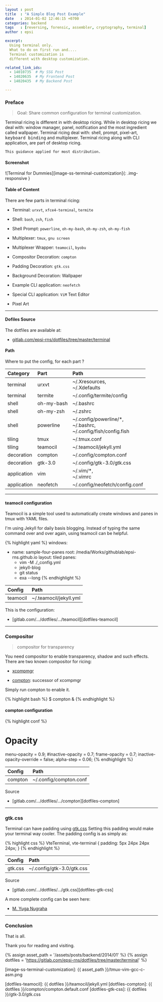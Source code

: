 ```yaml
---
layout : post
title  : "A Simple Blog Post Example"
date   : 2014-01-02 12:46:15 +0700
categories: backend
tags   : [reversing, forensic, assembler, cryptography, terminal]
author : epsi

excerpt:
  Using terminal only. 
  What to do on first run and.... 
  Terminal customization is 
  different with desktop customization.

related_link_ids: 
  - 14010735  # My SSG Post
  - 14020635  # My Frontend Post
  - 14020435  # My Backend Post

---
```


### Preface

> Goal: Share common configuration for terminal customization.

Terminal ricing is different in with desktop ricing.
While in desktop ricing we deal with: window manager, panel, notification
and the most ingredient called wallpaper.
Terminal ricing deal with: shell, prompt, pixel-art,
<kbd>keyboard binding</kbd> and multiplexer.
Terminal ricing along with CLI application, are part of desktop ricing.

	This guidance applied for most distribution.

#### Screenshot

![Terminal for Dummies][image-ss-terminal-customization]{: .img-responsive }


#### Table of Content

There are few parts in terminal ricing:

* Terminal: <code>urxvt</code>, <code>xfce4-terminal</code>, <code>termite</code>

* Shell: <code>bash</code>, <code>zsh</code>, <code>fish</code>

* Shell Prompt: <code>powerline</code>, <code>oh-my-bash</code>, <code>oh-my-zsh</code>, <code>oh-my-fish</code>

* Multiplexer: <code>tmux</code>, <code>gnu screen</code>

* Multiplexer Wrapper: <code>teamocil</code>, <code>byobu</code>

* Compositor Decoration: <code>compton</code>

* Padding Decoration: <code>gtk.css</code>

* Background Decoration: Wallpaper

* Example CLI application: <code>neofetch</code>

* Special CLI application: <code>ViM</code> Text Editor

* Pixel Art

-- -- --

#### Dofiles Source

The dotfiles are available at:

*	[gitlab.com/epsi-rns/dotfiles/tree/master/terminal](https://gitlab.com/epsi-rns/dotfiles/tree/master/terminal)

#### Path

Where to put the config, for each part ?

| Category| Part | Path |
| :--- | :--- | :--- |
| terminal | urxvt  | ~/.Xresources, <br/> ~/.Xdefaults |
| terminal | termite  | ~/.config/termite/config |
| shell | oh-my-bash  | ~/.bashrc |
| shell | oh-my-zsh  | ~/.zshrc |
| shell | powerline  | ~/.config/powerline/*, <br/> ~/.bashrc, <br/> ~/.config/fish/config.fish |
| tiling | tmux | ~/.tmux.conf |
| tiling | teamocil | ~/.teamocil/jekyll.yml |
| decoration | compton | ~/.config/compton.conf |
| decoration | gtk-3.0 | ~/.config/gtk-3.0/gtk.css |
| application | vim | ~/.vim/*, <br/> ~/.vimrc |
| application | neofetch | ~/.config/neofetch/config.conf |

-- -- --

#### teamocil configuration

Teamocil is a simple tool used to automatically
create windows and panes in tmux with YAML files.

I'm using Jekyll for daily basis blogging.
Instead of typing the same command over and over again,
using teamocil can be helpful.

{% highlight yaml %}
windows:
  - name: sample-four-panes
    root: /media/Works/githublab/epsi-rns.github.io
    layout: tiled
    panes:
      - vim -M ./_config.yml
      - jekyll-blog
      - git status
      - exa --long
{% endhighlight %}

| Config | Path |
| :--- | :--- |
| teamocil | ~/.teamocil/jekyll.yml |

This is the configuration:

*	[gitlab.com/.../dotfiles/.../teamocil][dotfiles-teamocil]

-- -- --

### Compositor

> compositor for transparency

You need compositor to enable transparency, shadow and such effects.
There are two known compositor for ricing:

*	[xcompmgr](http://cgit.freedesktop.org/xorg/app/xcompmgr/)

*	[compton](https://github.com/chjj/compton): successor of xcompmgr

Simply run compton to enable it.

{% highlight bash %}
$ compton &
{% endhighlight %}

#### compton configuration

{% highlight conf %}
# Opacity
menu-opacity = 0.9;
#inactive-opacity = 0.7;
frame-opacity = 0.7;
inactive-opacity-override = false;
alpha-step = 0.06;
{% endhighlight %}

| Config | Path |
| :--- | :--- |
| compton | ~/.config/compton.conf |

Source

*	[gitlab.com/.../dotfiles/.../compton][dotfiles-compton]

-- -- --

### gtk.css

Terminal can have padding using [gtk.css](https://developer.gnome.org/gtk3/stable/chap-css-overview.html)
Setting this padding would make your terminal way cooler.
The padding config is as simply as:

{% highlight css %}
VteTerminal, vte-terminal {
	padding: 5px 24px 24px 24px;
}
{% endhighlight %}

| Config | Path |
| :--- | :--- |
| gtk.css | ~/.config/gtk-3.0/gtk.css |

Source

*	[gitlab.com/.../dotfiles/.../gtk.css][dotfiles-gtk-css]

A more complete config can be seen here:

*	[M. Yuga Nugraha](https://github.com/myugan/dotfiles/blob/master/home/.config/gtk-3.0/gtk.css)

-- -- --

### Conclusion

That is all.

Thank you for reading and visiting.


[//]: <> ( -- -- -- links below -- -- -- )
{% assign asset_path = '/assets/posts/backend/2014/01' %}
{% assign dotfiles = 'https://gitlab.com/epsi-rns/dotfiles/tree/master/terminal' %}

[image-ss-terminal-customization]: {{ asset_path }}/tmux-vim-gcc-c-asm.png

[dotfiles-teamocil]:      {{ dotfiles }}/teamocil/jekyll.yml
[dotfiles-compton]:       {{ dotfiles }}/compton/compton.default.conf
[dotfiles-gtk-css]:       {{ dotfiles }}/gtk-3.0/gtk.css

